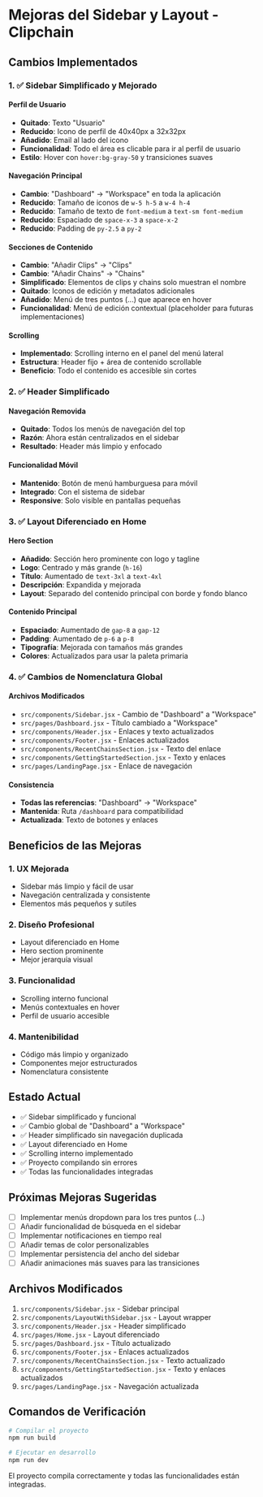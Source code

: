 # Mejoras del Sidebar y Layout - Clipchain

## Cambios Implementados

### 1. ✅ Sidebar Simplificado y Mejorado

#### Perfil de Usuario
- **Quitado**: Texto "Usuario" 
- **Reducido**: Icono de perfil de 40x40px a 32x32px
- **Añadido**: Email al lado del icono
- **Funcionalidad**: Todo el área es clicable para ir al perfil de usuario
- **Estilo**: Hover con `hover:bg-gray-50` y transiciones suaves

#### Navegación Principal
- **Cambio**: "Dashboard" → "Workspace" en toda la aplicación
- **Reducido**: Tamaño de iconos de `w-5 h-5` a `w-4 h-4`
- **Reducido**: Tamaño de texto de `font-medium` a `text-sm font-medium`
- **Reducido**: Espaciado de `space-x-3` a `space-x-2`
- **Reducido**: Padding de `py-2.5` a `py-2`

#### Secciones de Contenido
- **Cambio**: "Añadir Clips" → "Clips"
- **Cambio**: "Añadir Chains" → "Chains"
- **Simplificado**: Elementos de clips y chains solo muestran el nombre
- **Quitado**: Iconos de edición y metadatos adicionales
- **Añadido**: Menú de tres puntos (...) que aparece en hover
- **Funcionalidad**: Menú de edición contextual (placeholder para futuras implementaciones)

#### Scrolling
- **Implementado**: Scrolling interno en el panel del menú lateral
- **Estructura**: Header fijo + área de contenido scrollable
- **Beneficio**: Todo el contenido es accesible sin cortes

### 2. ✅ Header Simplificado

#### Navegación Removida
- **Quitado**: Todos los menús de navegación del top
- **Razón**: Ahora están centralizados en el sidebar
- **Resultado**: Header más limpio y enfocado

#### Funcionalidad Móvil
- **Mantenido**: Botón de menú hamburguesa para móvil
- **Integrado**: Con el sistema de sidebar
- **Responsive**: Solo visible en pantallas pequeñas

### 3. ✅ Layout Diferenciado en Home

#### Hero Section
- **Añadido**: Sección hero prominente con logo y tagline
- **Logo**: Centrado y más grande (`h-16`)
- **Título**: Aumentado de `text-3xl` a `text-4xl`
- **Descripción**: Expandida y mejorada
- **Layout**: Separado del contenido principal con borde y fondo blanco

#### Contenido Principal
- **Espaciado**: Aumentado de `gap-8` a `gap-12`
- **Padding**: Aumentado de `p-6` a `p-8`
- **Tipografía**: Mejorada con tamaños más grandes
- **Colores**: Actualizados para usar la paleta primaria

### 4. ✅ Cambios de Nomenclatura Global

#### Archivos Modificados
- `src/components/Sidebar.jsx` - Cambio de "Dashboard" a "Workspace"
- `src/pages/Dashboard.jsx` - Título cambiado a "Workspace"
- `src/components/Header.jsx` - Enlaces y texto actualizados
- `src/components/Footer.jsx` - Enlaces actualizados
- `src/components/RecentChainsSection.jsx` - Texto del enlace
- `src/components/GettingStartedSection.jsx` - Texto y enlaces
- `src/pages/LandingPage.jsx` - Enlace de navegación

#### Consistencia
- **Todas las referencias**: "Dashboard" → "Workspace"
- **Mantenida**: Ruta `/dashboard` para compatibilidad
- **Actualizada**: Texto de botones y enlaces

## Beneficios de las Mejoras

### 1. **UX Mejorada**
- Sidebar más limpio y fácil de usar
- Navegación centralizada y consistente
- Elementos más pequeños y sutiles

### 2. **Diseño Profesional**
- Layout diferenciado en Home
- Hero section prominente
- Mejor jerarquía visual

### 3. **Funcionalidad**
- Scrolling interno funcional
- Menús contextuales en hover
- Perfil de usuario accesible

### 4. **Mantenibilidad**
- Código más limpio y organizado
- Componentes mejor estructurados
- Nomenclatura consistente

## Estado Actual

- ✅ Sidebar simplificado y funcional
- ✅ Cambio global de "Dashboard" a "Workspace"
- ✅ Header simplificado sin navegación duplicada
- ✅ Layout diferenciado en Home
- ✅ Scrolling interno implementado
- ✅ Proyecto compilando sin errores
- ✅ Todas las funcionalidades integradas

## Próximas Mejoras Sugeridas

- [ ] Implementar menús dropdown para los tres puntos (...)
- [ ] Añadir funcionalidad de búsqueda en el sidebar
- [ ] Implementar notificaciones en tiempo real
- [ ] Añadir temas de color personalizables
- [ ] Implementar persistencia del ancho del sidebar
- [ ] Añadir animaciones más suaves para las transiciones

## Archivos Modificados

1. `src/components/Sidebar.jsx` - Sidebar principal
2. `src/components/LayoutWithSidebar.jsx` - Layout wrapper
3. `src/components/Header.jsx` - Header simplificado
4. `src/pages/Home.jsx` - Layout diferenciado
5. `src/pages/Dashboard.jsx` - Título actualizado
6. `src/components/Footer.jsx` - Enlaces actualizados
7. `src/components/RecentChainsSection.jsx` - Texto actualizado
8. `src/components/GettingStartedSection.jsx` - Texto y enlaces actualizados
9. `src/pages/LandingPage.jsx` - Navegación actualizada

## Comandos de Verificación

```bash
# Compilar el proyecto
npm run build

# Ejecutar en desarrollo
npm run dev
```

El proyecto compila correctamente y todas las funcionalidades están integradas.
